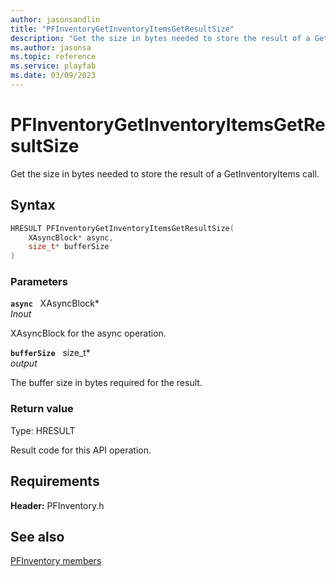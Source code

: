 ```yaml
---
author: jasonsandlin
title: "PFInventoryGetInventoryItemsGetResultSize"
description: "Get the size in bytes needed to store the result of a GetInventoryItems call."
ms.author: jasonsa
ms.topic: reference
ms.service: playfab
ms.date: 03/09/2023
---
```


# PFInventoryGetInventoryItemsGetResultSize  

Get the size in bytes needed to store the result of a GetInventoryItems call.  

## Syntax  
  
```cpp
HRESULT PFInventoryGetInventoryItemsGetResultSize(  
    XAsyncBlock* async,  
    size_t* bufferSize  
)  
```  
  
### Parameters  
  
**`async`** &nbsp; XAsyncBlock*  
*_Inout_*  
  
XAsyncBlock for the async operation.  
  
**`bufferSize`** &nbsp; size_t*  
*output*  
  
The buffer size in bytes required for the result.  
  
  
### Return value
Type: HRESULT
  
Result code for this API operation.
  
  
## Requirements  
  
**Header:** PFInventory.h
  
## See also  
[PFInventory members](../pfinventory_members.md)  

  
  
